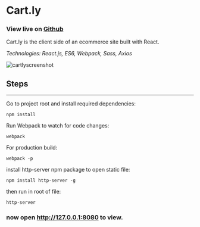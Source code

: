 # Cart.ly

### View live on [Github](https://nanettecodes.github.io/Cart.ly-with-React/)

Cart.ly is the client side of an ecommerce site built with React.

_Technologies: React.js, ES6, Webpack, Sass, Axios_

![cartlyscreenshot](https://user-images.githubusercontent.com/28736699/36051515-3ef372a6-0d9f-11e8-847f-c9465908ac8f.png)

## Steps

-----------

Go to project root and install required dependencies:
```
npm install
```

Run Webpack to watch for code changes:
```
webpack
```

For production build:

```
webpack -p
```

install http-server npm package to open static file:

```
npm install http-server -g
```

then run in root of file:

```
http-server
```
### now open http://127.0.0.1:8080 to view.
